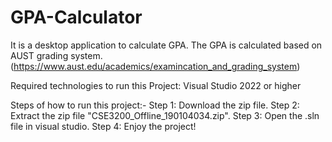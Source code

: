 # GPA-Calculator
It is a desktop application to calculate GPA. The GPA is calculated based on AUST grading system. (https://www.aust.edu/academics/examincation_and_grading_system)

Required technologies to run this Project:
Visual Studio 2022 or higher

Steps of how to run this project:-
Step 1: Download the zip file.
Step 2: Extract the zip file "CSE3200_Offline_190104034.zip".
Step 3: Open the .sln file in visual studio.
Step 4: Enjoy the project!

